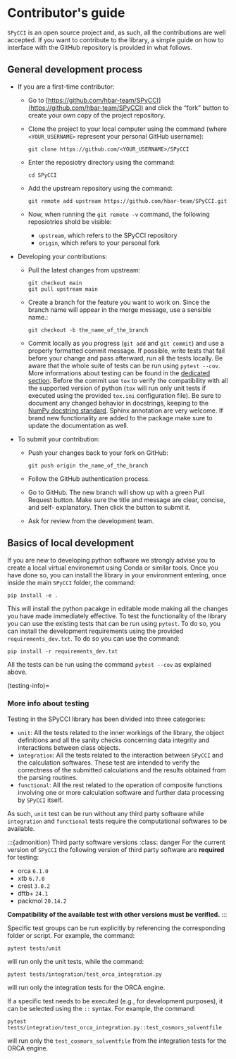 # Contributor's guide

`SPyCCI` is an open source project and, as such, all the contributions are well accepted. If you want to contribute to the library, a simple guide on how to interface with the GitHub repository is provided in what follows.

## General development process

* If you are a first-time contributor:

    * Go to [https://github.com/hbar-team/SPyCCI](https://github.com/hbar-team/SPyCCI) and click the “fork” button to create your own copy of the project repository.

    * Clone the project to your local computer using the command (where `<YOUR_USERNAME>` represent your personal GitHub username): 
        ```
        git clone https://github.com/<YOUR_USERNAME>/SPyCCI
        ```

    * Enter the reposiotry directory using the command:
        ```
        cd SPyCCI
        ```

    * Add the upstream repository using the command:
        ```
        git remote add upstream https://github.com/hbar-team/SPyCCI.git
        ```

    * Now, when running the `git remote -v` command, the following reposiotries shold be visible:
        * `upstream`, which refers to the SPyCCI repository
        * `origin`, which refers to your personal fork

* Developing your contributions:
    
    * Pull the latest changes from upstream:
        ```
        git checkout main
        git pull upstream main
        ```

    * Create a branch for the feature you want to work on. Since the branch name will appear in the merge message, use a sensible name.:
        ```
        git checkout -b the_name_of_the_branch
        ```

    * Commit locally as you progress (`git add` and `git commit`) and use a properly formatted commit message. If possible, write tests that fail before your change and pass afterward, run all the tests locally. Be aware that the whole suite of tests can be run using `pytest --cov`. More informations about testing can be found in the [dedicated section](testing-info). Before the commit use `tox` to verify the compatibility with all the supported version of python (`tox` will run only unit tests if executed using the provided `tox.ini` configuration file). Be sure to document any changed behavior in docstrings, keeping to the [NumPy docstring standard](https://numpydoc.readthedocs.io/en/latest/format.html). Sphinx annotation are very welcome. If brand new functionality are added to the package make sure to update the documentation as well.

* To submit your contribution:

    * Push your changes back to your fork on GitHub:
        ```
        git push origin the_name_of_the_branch
        ```
    * Follow the GitHub authentication process.

    * Go to GitHub. The new branch will show up with a green Pull Request button. Make sure the title and message are clear, concise, and self- explanatory. Then click the button to submit it.

    * Ask for review from the development team.

## Basics of local development

If you are new to developing python software we strongly advise you to create a local virtual environemnt using Conda or similar tools. Once you have done so, you can install the library in your environment entering, once inside the main `SPyCCI` folder, the command:

```
pip install -e .
```

This will install the python pacakge in editable mode making all the changes you have made immediately effective. To test the functionality of the library you can use the existing tests that can be run using `pytest`. To do so, you can install the development requirements using the provided `requirements_dev.txt`. To do so you can use the command:

```
pip install -r requirements_dev.txt
```

All the tests can be run using the command `pytest --cov` as explained above.

(testing-info)=
### More info about testing
Testing in the SPyCCI library has been divided into three categories:

* `unit`: All the tests related to the inner workings of the library, the object definitions and all the sanity checks concerning data integrity and interactions between class objects.
* `integration`: All the tests related to the interaction between `SPyCCI` and the calculation softwares. These test are intended to verify the correctness of the submitted calculations and the results obtained from the parsing routines.
* `functional`: All the rest related to the operation of composite functions involving one or more calculation software and further data processing by `SPyCCI` itself.

As such, `unit` test can be run without any third party software while `integration` and `functional` tests require the computational softwares to be available. 

:::{admonition} Third party software versions
:class: danger
For the current version of `SPyCCI` the following version of third party software are **required** for testing:

* orca `6.1.0`
* xtb `6.7.0`
* crest `3.0.2`
* dftb+ `24.1`
* packmol `20.14.2`

**Compatibility of the available test with other versions must be verified.**
:::

Specific test groups can be run explicitly by referencing the corresponding folder or script. For example, the command:

```
pytest tests/unit
```

will run only the unit tests, while the command:

```
pytest tests/integration/test_orca_integration.py 
```

will run only the integration tests for the ORCA engine.

If a specific test needs to be executed (e.g., for development purposes), it can be selected using the `::` syntax. For example, the command:

```
pytest tests/integration/test_orca_integration.py::test_cosmors_solventfile
```

will run only the `test_cosmors_solventfile` from the integration tests for the ORCA engine.